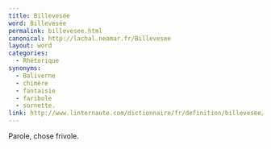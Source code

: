 ```yaml
---
title: Billevesée
word: Billevesée
permalink: billevesee.html
canonical: http://lachal.neamar.fr/Billevesee
layout: word
categories:
  - Rhétorique
synonyms:
  - Baliverne
  - chimère
  - fantaisie
  - faribole
  - sornette.
link: http://www.linternaute.com/dictionnaire/fr/definition/billevesee/
---
```


Parole, chose frivole.

